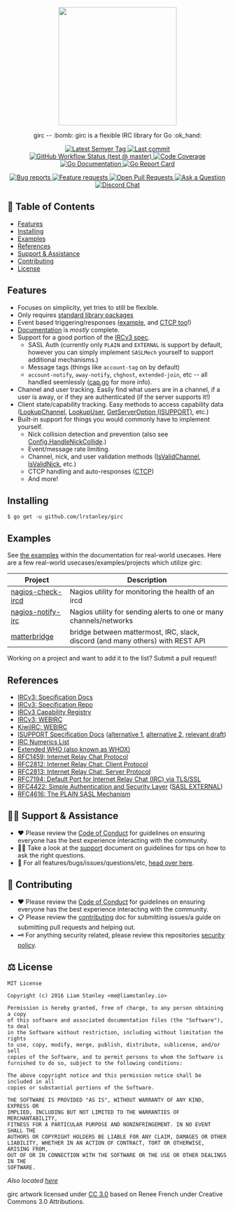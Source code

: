 <p align="center"><a href="https://pkg.go.dev/github.com/lrstanley/girc"><img width="270" src="http://i.imgur.com/DEnyrdB.png"></a></p>
<!-- template:begin:header -->
<!-- do not edit anything in this "template" block, its auto-generated -->

<p align="center">girc -- :bomb: girc is a flexible IRC library for Go :ok_hand:</p>
<p align="center">
  <a href="https://github.com/lrstanley/girc/tags">
    <img title="Latest Semver Tag" src="https://img.shields.io/github/v/tag/lrstanley/girc?style=flat-square">
  </a>
  <a href="https://github.com/lrstanley/girc/commits/master">
    <img title="Last commit" src="https://img.shields.io/github/last-commit/lrstanley/girc?style=flat-square">
  </a>

  <a href="https://github.com/lrstanley/girc/actions?query=workflow%3Atest+event%3Apush">
    <img title="GitHub Workflow Status (test @ master)" src="https://img.shields.io/github/actions/workflow/status/lrstanley/girc/test.yml?branch=master&label=test&style=flat-square">
  </a>

  <a href="https://codecov.io/gh/lrstanley/girc">
    <img title="Code Coverage" src="https://img.shields.io/codecov/c/github/lrstanley/girc/master?style=flat-square">
  </a>

  <a href="https://pkg.go.dev/github.com/lrstanley/girc">
    <img title="Go Documentation" src="https://pkg.go.dev/badge/github.com/lrstanley/girc?style=flat-square">
  </a>
  <a href="https://goreportcard.com/report/github.com/lrstanley/girc">
    <img title="Go Report Card" src="https://goreportcard.com/badge/github.com/lrstanley/girc?style=flat-square">
  </a>
</p>
<p align="center">
  <a href="https://github.com/lrstanley/girc/issues?q=is:open+is:issue+label:bug">
    <img title="Bug reports" src="https://img.shields.io/github/issues/lrstanley/girc/bug?label=issues&style=flat-square">
  </a>
  <a href="https://github.com/lrstanley/girc/issues?q=is:open+is:issue+label:enhancement">
    <img title="Feature requests" src="https://img.shields.io/github/issues/lrstanley/girc/enhancement?label=feature%20requests&style=flat-square">
  </a>
  <a href="https://github.com/lrstanley/girc/pulls">
    <img title="Open Pull Requests" src="https://img.shields.io/github/issues-pr/lrstanley/girc?label=prs&style=flat-square">
  </a>
  <a href="https://github.com/lrstanley/girc/discussions/new?category=q-a">
    <img title="Ask a Question" src="https://img.shields.io/badge/support-ask_a_question!-blue?style=flat-square">
  </a>
  <a href="https://liam.sh/chat"><img src="https://img.shields.io/badge/discord-bytecord-blue.svg?style=flat-square" title="Discord Chat"></a>
</p>
<!-- template:end:header -->

<!-- template:begin:toc -->
<!-- do not edit anything in this "template" block, its auto-generated -->
## :link: Table of Contents

  - [Features](#features)
  - [Installing](#installing)
  - [Examples](#examples)
  - [References](#references)
  - [Support &amp; Assistance](#raising_hand_man-support--assistance)
  - [Contributing](#handshake-contributing)
  - [License](#balance_scale-license)
<!-- template:end:toc -->

## Features

- Focuses on simplicity, yet tries to still be flexible.
- Only requires [standard library packages](https://godoc.org/github.com/lrstanley/girc?imports)
- Event based triggering/responses ([example](https://godoc.org/github.com/lrstanley/girc#ex-package--Commands), and [CTCP too](https://godoc.org/github.com/lrstanley/girc#Commands.SendCTCP)!)
- [Documentation](https://godoc.org/github.com/lrstanley/girc) is _mostly_ complete.
- Support for a good portion of the [IRCv3 spec](http://ircv3.net/software/libraries.html).
  - SASL Auth (currently only `PLAIN` and `EXTERNAL` is support by default,
  however you can simply implement `SASLMech` yourself to support additional
  mechanisms.)
  - Message tags (things like `account-tag` on by default)
  - `account-notify`, `away-notify`, `chghost`, `extended-join`, etc -- all handled seemlessly ([cap.go](https://github.com/lrstanley/girc/blob/master/cap.go) for more info).
- Channel and user tracking. Easily find what users are in a channel, if a
  user is away, or if they are authenticated (if the server supports it!)
- Client state/capability tracking. Easy methods to access capability data ([LookupChannel](https://godoc.org/github.com/lrstanley/girc#Client.LookupChannel), [LookupUser](https://godoc.org/github.com/lrstanley/girc#Client.LookupUser), [GetServerOption (ISUPPORT)](https://godoc.org/github.com/lrstanley/girc#Client.GetServerOption), etc.)
- Built-in support for things you would commonly have to implement yourself.
  - Nick collision detection and prevention (also see [Config.HandleNickCollide](https://godoc.org/github.com/lrstanley/girc#Config).)
  - Event/message rate limiting.
  - Channel, nick, and user validation methods ([IsValidChannel](https://godoc.org/github.com/lrstanley/girc#IsValidChannel), [IsValidNick](https://godoc.org/github.com/lrstanley/girc#IsValidNick), etc.)
  - CTCP handling and auto-responses ([CTCP](https://godoc.org/github.com/lrstanley/girc#CTCP))
  - And more!

## Installing

    $ go get -u github.com/lrstanley/girc

## Examples

See [the examples](https://godoc.org/github.com/lrstanley/girc#example-package--Bare)
within the documentation for real-world usecases. Here are a few real-world
usecases/examples/projects which utilize girc:

| Project | Description |
| --- | --- |
| [nagios-check-ircd](https://github.com/lrstanley/nagios-check-ircd) | Nagios utility for monitoring the health of an ircd |
| [nagios-notify-irc](https://github.com/lrstanley/nagios-notify-irc) | Nagios utility for sending alerts to one or many channels/networks |
| [matterbridge](https://github.com/t0mer/matterbridge) | bridge between mattermost, IRC, slack, discord (and many others) with REST API |

Working on a project and want to add it to the list? Submit a pull request!

## References

   * [IRCv3: Specification Docs](http://ircv3.net/irc/)
   * [IRCv3: Specification Repo](https://github.com/ircv3/ircv3-specifications)
   * [IRCv3 Capability Registry](http://ircv3.net/registry.html)
   * [IRCv3: WEBIRC](https://ircv3.net/specs/extensions/webirc.html)
   * [KiwiIRC: WEBIRC](https://kiwiirc.com/docs/webirc)
   * [ISUPPORT Specification Docs](http://www.irc.org/tech_docs/005.html) ([alternative 1](http://defs.ircdocs.horse/defs/isupport.html), [alternative 2](https://github.com/grawity/irc-docs/blob/master/client/RPL_ISUPPORT/draft-hardy-irc-isupport-00.txt), [relevant draft](http://www.irc.org/tech_docs/draft-brocklesby-irc-isupport-03.txt))
   * [IRC Numerics List](http://defs.ircdocs.horse/defs/numerics.html)
   * [Extended WHO (also known as WHOX)](https://github.com/quakenet/snircd/blob/master/doc/readme.who)
   * [RFC1459: Internet Relay Chat Protocol](https://tools.ietf.org/html/rfc1459)
   * [RFC2812: Internet Relay Chat: Client Protocol](https://tools.ietf.org/html/rfc2812)
   * [RFC2813: Internet Relay Chat: Server Protocol](https://tools.ietf.org/html/rfc2813)
   * [RFC7194: Default Port for Internet Relay Chat (IRC) via TLS/SSL](https://tools.ietf.org/html/rfc7194)
   * [RFC4422: Simple Authentication and Security Layer](https://tools.ietf.org/html/rfc4422) ([SASL EXTERNAL](https://tools.ietf.org/html/rfc4422#appendix-A))
   * [RFC4616: The PLAIN SASL Mechanism](https://tools.ietf.org/html/rfc4616)


<!-- template:begin:support -->
<!-- do not edit anything in this "template" block, its auto-generated -->
## :raising_hand_man: Support & Assistance

* :heart: Please review the [Code of Conduct](.github/CODE_OF_CONDUCT.md) for
     guidelines on ensuring everyone has the best experience interacting with
     the community.
* :raising_hand_man: Take a look at the [support](.github/SUPPORT.md) document on
     guidelines for tips on how to ask the right questions.
* :lady_beetle: For all features/bugs/issues/questions/etc, [head over here](https://github.com/lrstanley/girc/issues/new/choose).
<!-- template:end:support -->

<!-- template:begin:contributing -->
<!-- do not edit anything in this "template" block, its auto-generated -->
## :handshake: Contributing

* :heart: Please review the [Code of Conduct](.github/CODE_OF_CONDUCT.md) for guidelines
     on ensuring everyone has the best experience interacting with the
    community.
* :clipboard: Please review the [contributing](.github/CONTRIBUTING.md) doc for submitting
     issues/a guide on submitting pull requests and helping out.
* :old_key: For anything security related, please review this repositories [security policy](https://github.com/lrstanley/girc/security/policy).
<!-- template:end:contributing -->

<!-- template:begin:license -->
<!-- do not edit anything in this "template" block, its auto-generated -->
## :balance_scale: License

```
MIT License

Copyright (c) 2016 Liam Stanley <me@liamstanley.io>

Permission is hereby granted, free of charge, to any person obtaining a copy
of this software and associated documentation files (the "Software"), to deal
in the Software without restriction, including without limitation the rights
to use, copy, modify, merge, publish, distribute, sublicense, and/or sell
copies of the Software, and to permit persons to whom the Software is
furnished to do so, subject to the following conditions:

The above copyright notice and this permission notice shall be included in all
copies or substantial portions of the Software.

THE SOFTWARE IS PROVIDED "AS IS", WITHOUT WARRANTY OF ANY KIND, EXPRESS OR
IMPLIED, INCLUDING BUT NOT LIMITED TO THE WARRANTIES OF MERCHANTABILITY,
FITNESS FOR A PARTICULAR PURPOSE AND NONINFRINGEMENT. IN NO EVENT SHALL THE
AUTHORS OR COPYRIGHT HOLDERS BE LIABLE FOR ANY CLAIM, DAMAGES OR OTHER
LIABILITY, WHETHER IN AN ACTION OF CONTRACT, TORT OR OTHERWISE, ARISING FROM,
OUT OF OR IN CONNECTION WITH THE SOFTWARE OR THE USE OR OTHER DEALINGS IN THE
SOFTWARE.
```

_Also located [here](LICENSE)_
<!-- template:end:license -->
girc artwork licensed under [CC 3.0](http://creativecommons.org/licenses/by/3.0/)
based on Renee French under Creative Commons 3.0 Attributions.
